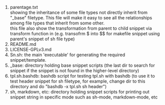1. parentage.txt
<br/>showing the inheritance of some file types not directly inherit from "_base" filetype. This file will make it easy to see all the relationships among file types that inherit from some other.
<br/>this file also show the transformation from parent to child snippet via transform function in (e.g. transofrm $ into $$ for makefile snippet using parent's snippet of sh file type)
1. README.md
1. LICENSE-GPLv3.md
1. Sn.sh: the main 'executable' for generating the required snippet/template.
1. \_base: directory holding base snippet scripts (the last dir to search for snippet if the snippet is not found in the higher-level directory)
1. tpl.sh.bashdb: bashdb script for testing tpl.sh with bashdb (to use it to test header snippet for sh filetype, for example, change dir to this directory and do "bashdb -x tpl.sh sh header")
1. sh, markdown, etc: directory holding snippet scripts for printing out snippet string in specific mode such as sh-mode, markdown-mode, etc
